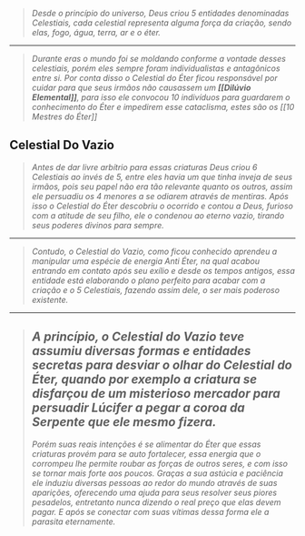 > *Desde o princípio do universo, Deus criou 5 entidades denominadas Celestiais, cada celestial representa alguma força da criação, sendo elas, fogo, água, terra, ar e o éter.*
---
> *Durante eras o mundo foi se moldando conforme a vontade desses celestiais, porém eles sempre foram individualistas e antagônicos entre si. Por conta disso o Celestial do Éter ficou responsável por cuidar para que seus irmãos não causassem um  **[[Dilúvio Elemental]]**, para isso ele convocou 10 indivíduos para guardarem o conhecimento do Éter e impedirem esse cataclisma, estes são os [[10 Mestres do Éter]]*
##  Celestial Do Vazio
> *Antes de dar livre arbítrio para essas criaturas Deus criou 6 Celestiais ao invés de 5, entre eles havia um que tinha inveja de seus irmãos, pois seu papel não era tão relevante quanto os outros, assim ele persuadiu os 4 menores a se odiarem através de mentiras. Após isso o Celestial do Éter descobriu o ocorrido e contou a Deus, furioso com a atitude de seu filho, ele o condenou ao eterno vazio, tirando seus poderes divinos para sempre.*
---
> *Contudo, o Celestial do Vazio, como ficou conhecido aprendeu a manipular uma espécie de energia Anti Éter, na qual acabou entrando em contato após seu exílio e desde os tempos antigos, essa entidade está elaborando o plano perfeito para acabar com a criação e o 5 Celestiais, fazendo assim dele, o ser mais poderoso existente.*
--- 
> *A princípio, o Celestial do Vazio teve assumiu diversas formas e entidades secretas para desviar o olhar do Celestial do Éter, quando por exemplo a criatura se disfarçou de um misterioso mercador para persuadir Lúcifer a pegar a coroa da Serpente que ele mesmo fizera.*
> ---
> *Porém suas reais intenções é se alimentar do Éter que essas criaturas provém para se auto fortalecer, essa energia que o corrompeu lhe permite roubar as forças de outros seres, e com isso se tornar mais forte aos poucos. Graças a sua astúcia e paciência ele induziu diversas pessoas ao redor do mundo através de suas aparições, oferecendo uma ajuda para seus resolver seus piores pesadelos, entretanto nunca dizendo o real preço que elas devem pagar. E após se conectar com suas vítimas dessa forma ele a parasita eternamente.*



